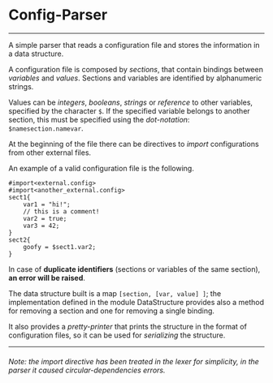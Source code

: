 # Config-Parser

---

A simple parser that reads a configuration file and stores the information in a data structure.

A configuration file is composed by *sections*, that contain bindings between *variables* and *values*. Sections and variables are identified by alphanumeric strings.

Values can be *integers*, *booleans*, *strings* or *reference* to other variables, specified by the character `$`. If the specified variable belongs to another section, this must be specified using the *dot-notation*: `$namesection.namevar`.

At the beginning of the file there can be directives to *import* configurations from other external files.

An example of a valid configuration file is the following.

```
#import<external.config>
#import<another_external.config>
sect1{
    var1 = "hi!";
    // this is a comment!
    var2 = true;
    var3 = 42;
}
sect2{
    goofy = $sect1.var2;
} 
```
In case of **duplicate identifiers** (sections or variables of the same section), **an error will be raised**.

The data structure built is a map `[section, [var, value] ]`; the implementation defined in the module DataStructure provides also a method for removing a section and one for removing a single binding.

It also provides a *pretty-printer* that prints the structure in the format of configuration files, so it can be used for *serializing* the structure.

---
###### Note: the import directive has been treated in the lexer for simplicity, in the parser it caused circular-dependencies errors.
